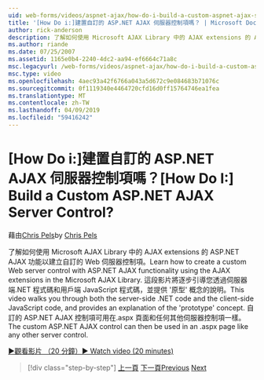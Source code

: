 ```yaml
---
uid: web-forms/videos/aspnet-ajax/how-do-i-build-a-custom-aspnet-ajax-server-control
title: '[How Do i:]建置自訂的 ASP.NET AJAX 伺服器控制項嗎？ | Microsoft Docs'
author: rick-anderson
description: 了解如何使用 Microsoft AJAX Library 中的 AJAX extensions 的 ASP.NET AJAX 功能以建立自訂的 Web 伺服器控制項。 這段影片將逐步引導您...
ms.author: riande
ms.date: 07/25/2007
ms.assetid: 1165e0b4-2240-4dc2-aa94-ef6664c71a8c
msc.legacyurl: /web-forms/videos/aspnet-ajax/how-do-i-build-a-custom-aspnet-ajax-server-control
msc.type: video
ms.openlocfilehash: 4aec93a42f6766a043a5d672c9e084683b71076c
ms.sourcegitcommit: 0f1119340e4464720cfd16d0ff15764746ea1fea
ms.translationtype: MT
ms.contentlocale: zh-TW
ms.lasthandoff: 04/09/2019
ms.locfileid: "59416242"
---
```

# <a name="how-do-i-build-a-custom-aspnet-ajax-server-control"></a><span data-ttu-id="f2d75-105">[How Do i:]建置自訂的 ASP.NET AJAX 伺服器控制項嗎？</span><span class="sxs-lookup"><span data-stu-id="f2d75-105">[How Do I:] Build a Custom ASP.NET AJAX Server Control?</span></span>

<span data-ttu-id="f2d75-106">藉由[Chris Pels](https://twitter.com/chrispels)</span><span class="sxs-lookup"><span data-stu-id="f2d75-106">by [Chris Pels](https://twitter.com/chrispels)</span></span>

<span data-ttu-id="f2d75-107">了解如何使用 Microsoft AJAX Library 中的 AJAX extensions 的 ASP.NET AJAX 功能以建立自訂的 Web 伺服器控制項。</span><span class="sxs-lookup"><span data-stu-id="f2d75-107">Learn how to create a custom Web server control with ASP.NET AJAX functionality using the AJAX extensions in the Microsoft AJAX Library.</span></span> <span data-ttu-id="f2d75-108">這段影片將逐步引導您透過伺服器端.NET 程式碼和用戶端 JavaScript 程式碼，並提供 '原型' 概念的說明。</span><span class="sxs-lookup"><span data-stu-id="f2d75-108">This video walks you through both the server-side .NET code and the client-side JavaScript code, and provides an explanation of the 'prototype' concept.</span></span> <span data-ttu-id="f2d75-109">自訂的 ASP.NET AJAX 控制項可用在.aspx 頁面和任何其他伺服器控制項一樣。</span><span class="sxs-lookup"><span data-stu-id="f2d75-109">The custom ASP.NET AJAX control can then be used in an .aspx page like any other server control.</span></span>

[<span data-ttu-id="f2d75-110">&#9654;觀看影片 （20 分鐘）</span><span class="sxs-lookup"><span data-stu-id="f2d75-110">&#9654; Watch video (20 minutes)</span></span>](https://channel9.msdn.com/Blogs/ASP-NET-Site-Videos/how-do-i-build-a-custom-aspnet-ajax-server-control)

> [!div class="step-by-step"]
> <span data-ttu-id="f2d75-111">[上一頁](how-do-i-debug-aspnet-ajax-applications-using-visual-studio-2005.md)
> [下一頁](how-do-i-use-javascript-to-refresh-an-aspnet-ajax-updatepanel.md)</span><span class="sxs-lookup"><span data-stu-id="f2d75-111">[Previous](how-do-i-debug-aspnet-ajax-applications-using-visual-studio-2005.md)
[Next](how-do-i-use-javascript-to-refresh-an-aspnet-ajax-updatepanel.md)</span></span>
